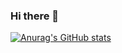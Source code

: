 ### Hi there 👋
[![Anurag's GitHub stats](https://github-readme-stats.vercel.app/api?username=aliaa80&theme=radical)](https://github.com/anuraghazra/github-readme-stats)
<!--
**aliaa80/aliaa80** is a ✨ _special_ ✨ repository because its `README.md` (this file) appears on your GitHub profile.

Here are some ideas to get you started:

- 🔭 I’m currently working on ...
- 🌱 I’m currently learning ...
- 👯 I’m looking to collaborate on ...
- 🤔 I’m looking for help with ...
- 💬 Ask me about ...
- 📫 How to reach me: ...
- 😄 Pronouns: ...
- ⚡ Fun fact: ...
-->
